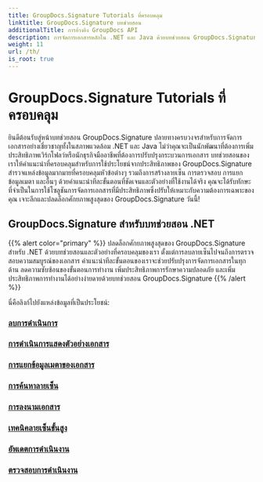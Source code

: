 ```yaml
---
title: GroupDocs.Signature Tutorials ที่ครอบคลุม
linktitle: GroupDocs.Signature บทช่วยสอน
additionalTitle: การอ้างอิง GroupDocs API
description: การจัดการเอกสารหลักใน .NET และ Java ด้วยบทช่วยสอน GroupDocs.Signature สร้าง ตรวจสอบ ดึงข้อมูลเมตา และอื่นๆ เจาะลึกขั้นตอนการทำงานที่ราบรื่น!
weight: 11
url: /th/
is_root: true
---
```


# GroupDocs.Signature Tutorials ที่ครอบคลุม


ยินดีต้อนรับสู่หน้าบทช่วยสอน GroupDocs.Signature ปลายทางครบวงจรสำหรับการจัดการเอกสารอย่างเชี่ยวชาญทั้งในสภาพแวดล้อม .NET และ Java ไม่ว่าคุณจะเป็นนักพัฒนาที่ต้องการเพิ่มประสิทธิภาพเวิร์กโฟลว์หรือนักธุรกิจมืออาชีพที่ต้องการปรับปรุงกระบวนการเอกสาร บทช่วยสอนของเราให้คำแนะนำที่ครอบคลุมสำหรับการใช้ประโยชน์จากประสิทธิภาพของ GroupDocs.Signature สำรวจแหล่งข้อมูลมากมายที่ครอบคลุมหัวข้อต่างๆ รวมถึงการสร้างลายเซ็น การตรวจสอบ การแยกข้อมูลเมตา และอื่นๆ ด้วยคำแนะนำทีละขั้นตอนที่ชัดเจนและตัวอย่างที่ใช้งานได้จริง คุณจะได้รับทักษะที่จำเป็นในการใช้โซลูชันการจัดการเอกสารที่มีประสิทธิภาพซึ่งปรับให้เหมาะกับความต้องการเฉพาะของคุณ เจาะลึกและปลดล็อกศักยภาพสูงสุดของ GroupDocs.Signature วันนี้!
## GroupDocs.Signature สำหรับบทช่วยสอน .NET
{{% alert color="primary" %}}
ปลดล็อกศักยภาพสูงสุดของ GroupDocs.Signature สำหรับ .NET ด้วยบทช่วยสอนและตัวอย่างที่ครอบคลุมของเรา ตั้งแต่การลบลายเซ็นไปจนถึงการตรวจสอบความสมบูรณ์ของเอกสาร คำแนะนำทีละขั้นตอนของเราจะช่วยปรับปรุงการจัดการเอกสารในทุกด้าน ลดความซับซ้อนของขั้นตอนการทำงาน เพิ่มประสิทธิภาพการรักษาความปลอดภัย และเพิ่มประสิทธิภาพการทำงานได้อย่างง่ายดายด้วยบทช่วยสอน GroupDocs.Signature
{{% /alert %}}

นี่คือลิงก์ไปยังแหล่งข้อมูลที่เป็นประโยชน์:
 
### [ลบการดำเนินการ](./net/delete-operations/)
### [การดำเนินการแสดงตัวอย่างเอกสาร](./net/document-preview-operations/)
### [การแยกข้อมูลเมตาของเอกสาร](./net/document-metadata-extraction/)
### [การค้นหาลายเซ็น](./net/signature-searching/)
### [การลงนามเอกสาร](./net/document-signing/)
### [เทคนิคลายเซ็นขั้นสูง](./net/advanced-signature-techniques/)
### [อัพเดตการดำเนินงาน](./net/update-operations/)
### [ตรวจสอบการดำเนินงาน](./net/verify-operations/)



